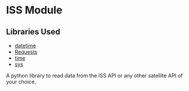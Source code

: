 # ISS Module

## Libraries Used
- <a href="https://docs.python.org/3/library/datetime.html">datetime</a>
- <a href="https://docs.python-requests.org/en/master/">Requests</a>
- <a href="https://docs.python.org/3/library/time.html">time</a>
- <a href="https://docs.python.org/3/library/sys.html">sys</a>

A python library to read data from the ISS API or any other satellite API of your choice.
